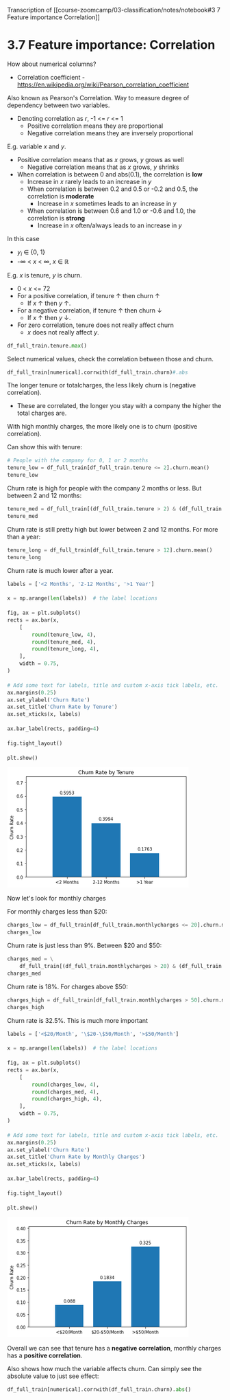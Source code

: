 Transcription of [[course-zoomcamp/03-classification/notes/notebook#3 7 Feature importance Correlation]]
# 3.7 Feature importance: Correlation

How about numerical columns?

* Correlation coefficient - https://en.wikipedia.org/wiki/Pearson_correlation_coefficient


Also known as Pearson's Correlation. Way to measure degree of dependency between two variables.
- Denoting correlation as *r*, -1 <= *r* <= 1
    - Positive correlation means they are proportional
    - Negative correlation means they are inversely proportional

E.g. variable *x* and *y*.
- Positive correlation means that as *x* grows, *y* grows as well
    - Negative correlation means that as *x* grows, *y* shrinks
- When correlation is between 0 and abs(0.1), the correlation is **low**
    - Increase in *x* rarely leads to an increase in *y*
    - When correlation is between 0.2 and 0.5 or -0.2 and 0.5, the correlation is **moderate**
        - Increase in *x* sometimes leads to an increase in *y*
    - When correlation is between 0.6 and 1.0 or -0.6 and 1.0, the correlation is **strong**
        - Increase in *x* often/always leads to an increase in *y*


In this case
- *y<sub>i</sub>* ∈ {0, 1}
- -∞ < *x* < ∞, *x* ∈ ℝ

E.g. *x* is tenure, *y* is churn.
- 0 < *x* <= 72
- For a positive correlation, if tenure ↑ then churn ↑
    - If *x* ↑ then *y* ↑.
- For a negative correlation, if tenure ↑ then churn ↓
    - If *x* ↑ then *y* ↓.
- For zero correlation, tenure does not really affect churn
    - *x* does not really affect *y*.

```python
df_full_train.tenure.max()
```

Select numerical values, check the correlation between those and churn.

```python
df_full_train[numerical].corrwith(df_full_train.churn)#.abs
```

The longer tenure or totalcharges, the less likely churn is (negative correlation).
- These are correlated, the longer you stay with a company the higher the total charges are.

With high monthly charges, the more likely one is to churn (positive correlation).


Can show this with tenure:

```python
# People with the company for 0, 1 or 2 months
tenure_low = df_full_train[df_full_train.tenure <= 2].churn.mean()
tenure_low
```

Churn rate is high for people with the company 2 months or less. But between 2 and 12 months:

```python
tenure_med = df_full_train[(df_full_train.tenure > 2) & (df_full_train.tenure <= 12)].churn.mean()
tenure_med
```

Churn rate is still pretty high but lower between 2 and 12 months. For more than a year:

```python
tenure_long = df_full_train[df_full_train.tenure > 12].churn.mean()
tenure_long
```

Churn rate is much lower after a year.

```python
labels = ['<2 Months', '2-12 Months', '>1 Year']

x = np.arange(len(labels))  # the label locations

fig, ax = plt.subplots()
rects = ax.bar(x, 
    [
        round(tenure_low, 4),
        round(tenure_med, 4),
        round(tenure_long, 4),
    ], 
    width = 0.75,
)

# Add some text for labels, title and custom x-axis tick labels, etc.
ax.margins(0.25)
ax.set_ylabel('Churn Rate')
ax.set_title('Churn Rate by Tenure')
ax.set_xticks(x, labels)

ax.bar_label(rects, padding=4)

fig.tight_layout()

plt.show()
```

![Churn Bar Tenure Graph](../images/churn-rate-tenure.png)

Now let's look for monthly charges


For monthly charges less than $20:

```python
charges_low = df_full_train[df_full_train.monthlycharges <= 20].churn.mean()
charges_low
```

Churn rate is just less than 9%. Between $20 and $50:

```python
charges_med = \
    df_full_train[(df_full_train.monthlycharges > 20) & (df_full_train.monthlycharges <= 50)].churn.mean()
charges_med
```

Churn rate is 18%. For charges above $50:

```python
charges_high = df_full_train[df_full_train.monthlycharges > 50].churn.mean()
charges_high
```

Churn rate is 32.5%. This is much more important

```python
labels = ['<$20/Month', '\$20-\$50/Month', '>$50/Month']

x = np.arange(len(labels))  # the label locations

fig, ax = plt.subplots()
rects = ax.bar(x, 
    [
        round(charges_low, 4),
        round(charges_med, 4),
        round(charges_high, 4),
    ], 
    width = 0.75,
)

# Add some text for labels, title and custom x-axis tick labels, etc.
ax.margins(0.25)
ax.set_ylabel('Churn Rate')
ax.set_title('Churn Rate by Monthly Charges')
ax.set_xticks(x, labels)

ax.bar_label(rects, padding=4)

fig.tight_layout()

plt.show()
```

![Churn Bar Monthly Charges Graph](../images/churn-rate-monthly.png)


Overall we can see that tenure has a **negative correlation**, monthly charges has a **positive correlation**.

Also shows how much the variable affects churn. Can simply see the absolute value to just see effect:

```python
df_full_train[numerical].corrwith(df_full_train.churn).abs()
```